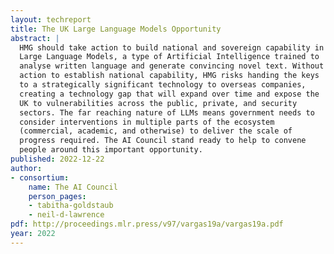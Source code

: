 ```yaml
---
layout: techreport
title: The UK Large Language Models Opportunity
abstract: |
  HMG should take action to build national and sovereign capability in
  Large Language Models, a type of Artificial Intelligence trained to
  analyse written language and generate convincing novel text. Without
  action to establish national capability, HMG risks handing the keys
  to a strategically significant technology to overseas companies,
  creating a technology gap that will expand over time and expose the
  UK to vulnerabilities across the public, private, and security
  sectors. The far reaching nature of LLMs means government needs to
  consider interventions in multiple parts of the ecosystem
  (commercial, academic, and otherwise) to deliver the scale of
  progress required. The AI Council stand ready to help to convene
  people around this important opportunity.
published: 2022-12-22
author:
- consortium: 
    name: The AI Council
    person_pages:
	- tabitha-goldstaub
    - neil-d-lawrence
pdf: http://proceedings.mlr.press/v97/vargas19a/vargas19a.pdf
year: 2022
---
```

